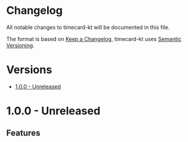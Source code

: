# Changelog <!-- omit in toc -->
All notable changes to timecard-kt will be documented in this file.

The format is based on [Keep a Changelog](https://keepachangelog.com/en/1.0.0/),
timecard-kt uses [Semantic Versioning](https://semver.org/spec/v2.0.0.html).

# Versions <!-- omit in toc -->

- [1.0.0 - Unreleased](#100---unreleased)

# 1.0.0 - Unreleased

## Features <!-- omit in toc -->
